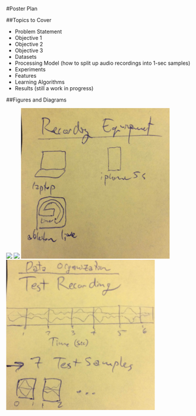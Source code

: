 #Poster Plan

##Topics to Cover

* Problem Statement
 * Objective 1
 * Objective 2
 * Objective 3
* Datasets
* Processing Model (how to split up audio recordings into 1-sec samples)
* Experiments
* Features
* Learning Algorithms
* Results (still a work in progress)

##Figures and Diagrams

<img src="https://github.com/j-rock/cs598ps/blob/master/docs/poster/ideas/IMG_0733_new.png" width="400">

<img src="https://github.com/j-rock/cs598ps/blob/master/docs/poster/ideas/IMG_0734_new.png" width="400">

<img src="https://github.com/j-rock/cs598ps/blob/master/docs/poster/ideas/IMG_0735_new.png" width="400">

<img src="https://github.com/j-rock/cs598ps/blob/master/docs/poster/ideas/IMG_0736_new.png" width="400">

